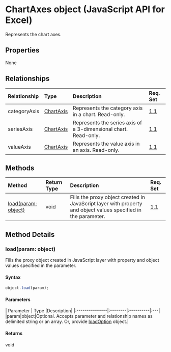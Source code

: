 # ChartAxes object (JavaScript API for Excel)

Represents the chart axes.

## Properties

None

## Relationships
| Relationship | Type	|Description| Req. Set|
|:---------------|:--------|:----------|:----|
|categoryAxis|[ChartAxis](chartaxis.md)|Represents the category axis in a chart. Read-only.|[1.1](../requirement-sets/excel-api-requirement-sets.md)|
|seriesAxis|[ChartAxis](chartaxis.md)|Represents the series axis of a 3-dimensional chart. Read-only.|[1.1](../requirement-sets/excel-api-requirement-sets.md)|
|valueAxis|[ChartAxis](chartaxis.md)|Represents the value axis in an axis. Read-only.|[1.1](../requirement-sets/excel-api-requirement-sets.md)|

## Methods

| Method		   | Return Type	|Description| Req. Set|
|:---------------|:--------|:----------|:----|
|[load(param: object)](#loadparam-object)|void|Fills the proxy object created in JavaScript layer with property and object values specified in the parameter.|[1.1](../requirement-sets/excel-api-requirement-sets.md)|

## Method Details


### load(param: object)
Fills the proxy object created in JavaScript layer with property and object values specified in the parameter.

#### Syntax
```js
object.load(param);
```

#### Parameters
| Parameter	   | Type	|Description|
|:---------------|:--------|:----------|:---|
|param|object|Optional. Accepts parameter and relationship names as delimited string or an array. Or, provide [loadOption](loadoption.md) object.|

#### Returns
void
